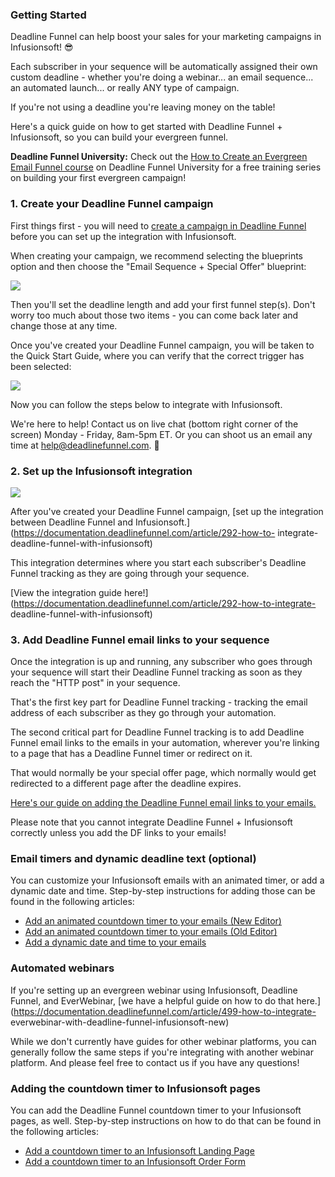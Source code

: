 ### Getting Started

Deadline Funnel can help boost your sales for your marketing campaigns in
Infusionsoft! 😎

Each subscriber in your sequence will be automatically assigned their own
custom deadline - whether you're doing a webinar... an email sequence... an
automated launch... or really ANY type of campaign.

If you're not using a deadline you're leaving money on the table!

Here's a quick guide on how to get started with Deadline Funnel +
Infusionsoft, so you can build your evergreen funnel.

**Deadline Funnel University:** Check out the [How to Create an Evergreen
Email Funnel course](https://university.deadlinefunnel.com/courses/evergreen)
on Deadline Funnel University for a free training series on building your
first evergreen campaign!

### 1\. Create your Deadline Funnel campaign

First things first - you will need to [create a campaign in Deadline
Funnel](https://deadlinefunnel.com/promotions/create) before you can set up
the integration with Infusionsoft.

When creating your campaign, we recommend selecting the blueprints option and
then choose the "Email Sequence + Special Offer" blueprint:  

![](https://d33v4339jhl8k0.cloudfront.net/docs/assets/53974d6ce4b0c76107b109d1/images/5dfd10952c7d3a7e9ae5636c/file-4mxM9o3U2U.png)

Then you'll set the deadline length and add your first funnel step(s). Don't
worry too much about those two items - you can come back later and change
those at any time.

Once you've created your Deadline Funnel campaign, you will be taken to the
Quick Start Guide, where you can verify that the correct trigger has been
selected:  

![](https://d33v4339jhl8k0.cloudfront.net/docs/assets/53974d6ce4b0c76107b109d1/images/5dfd11032c7d3a7e9ae56377/file-Y7B45ZIrXI.png)

Now you can follow the steps below to integrate with Infusionsoft.

We're here to help! Contact us on live chat (bottom right corner of the
screen) Monday - Friday, 8am-5pm ET. Or you can shoot us an email any time at
help@deadlinefunnel.com. 🙂

### 2\. Set up the Infusionsoft integration

![](https://d33v4339jhl8k0.cloudfront.net/docs/assets/53974d6ce4b0c76107b109d1/images/5d0b7ec52c7d3a6b51c6a891/file-8RG6OwToZo.jpg)

After you've created your Deadline Funnel campaign, [set up the integration
between Deadline Funnel and
Infusionsoft.](https://documentation.deadlinefunnel.com/article/292-how-to-
integrate-deadline-funnel-with-infusionsoft)

This integration determines where you start each subscriber's Deadline Funnel
tracking as they are going through your sequence.

[View the integration guide
here!](https://documentation.deadlinefunnel.com/article/292-how-to-integrate-
deadline-funnel-with-infusionsoft)  

### 3\. Add Deadline Funnel email links to your sequence

Once the integration is up and running, any subscriber who goes through your
sequence will start their Deadline Funnel tracking as soon as they reach the
"HTTP post" in your sequence.

That's the first key part for Deadline Funnel tracking - tracking the email
address of each subscriber as they go through your automation.

The second critical part for Deadline Funnel tracking is to add Deadline
Funnel email links to the emails in your automation, wherever you're linking
to a page that has a Deadline Funnel timer or redirect on it.

That would normally be your special offer page, which normally would get
redirected to a different page after the deadline expires.

[Here's our guide on adding the Deadline Funnel email links to your
emails.](https://documentation.deadlinefunnel.com/article/16-expiring-links)  

Please note that you cannot integrate Deadline Funnel + Infusionsoft correctly
unless you add the DF links to your emails!

### Email timers and dynamic deadline text (optional)

You can customize your Infusionsoft emails with an animated timer, or add a
dynamic date and time. Step-by-step instructions for adding those can be found
in the following articles:

  * [Add an animated countdown timer to your emails (New Editor)](https://documentation.deadlinefunnel.com/article/370-how-to-add-an-animated-email-countdown-in-new-infusionsoft-editor)
  * [Add an animated countdown timer to your emails (Old Editor)](https://documentation.deadlinefunnel.com/article/358-how-to-add-email-countdown-code-to-infusionsoft-old)
  * [Add a dynamic date and time to your emails](https://documentation.deadlinefunnel.com/article/501-how-to-add-a-dynamic-date-and-time-to-infusionsoft-email)

### Automated webinars

If you're setting up an evergreen webinar using Infusionsoft, Deadline Funnel,
and EverWebinar, [we have a helpful guide on how to do that
here.](https://documentation.deadlinefunnel.com/article/499-how-to-integrate-
everwebinar-with-deadline-funnel-infusionsoft-new)

While we don't currently have guides for other webinar platforms, you can
generally follow the same steps if you're integrating with another webinar
platform. And please feel free to contact us if you have any questions!

### Adding the countdown timer to Infusionsoft pages

You can add the Deadline Funnel countdown timer to your Infusionsoft pages, as
well. Step-by-step instructions on how to do that can be found in the
following articles:

  * [Add a countdown timer to an Infusionsoft Landing Page](https://documentation.deadlinefunnel.com/article/367-how-to-integrate-deadline-funnel-with-infusionsoft-landing-pages)
  * [Add a countdown timer to an Infusionsoft Order Form](https://documentation.deadlinefunnel.com/article/519-how-to-integrate-deadline-funnel-with-an-infusionsoft-order-form)

